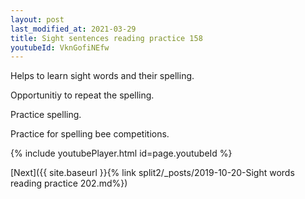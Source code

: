 ```yaml
---
layout: post
last_modified_at: 2021-03-29
title: Sight sentences reading practice 158
youtubeId: VknGofiNEfw
---
```

 
 
Helps to learn sight words and their spelling.

Opportunitiy to repeat the spelling. 

Practice spelling. 
 
Practice for spelling bee competitions. 
 
{% include youtubePlayer.html id=page.youtubeId %}
 
 

[Next]({{ site.baseurl }}{% link  split2/_posts/2019-10-20-Sight words reading practice 202.md%})
 
